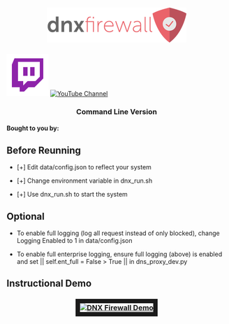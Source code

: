 <h1 align="center">
	<br>
	<img src="https://github.com/ProHackTech/DNX-FWALL-CMD/blob/master/DNX_Logo.png" alt="DNX Firewall Logo">
	<br>
</h1>

<a href="https://www.twitch.tv/dowright" target="_blank"><img src="https://github.com/ProHackTech/DNX-FWALL-CMD/blob/master/Readme_Social/twitch.png" alt="Twitch Stream" /></a>
<a href="https://www.youtube.com/channel/UCKAiTcsiD50oZvf9h0xbvCg" target="_blank"><img src="https://github.com/ProHackTech/DNX-FWALL-CMD/blob/master/Readme_Social/youtube.png" alt="YouTube Channel"/></a>

<h3 align="center">
	Command Line Version
</h3>

<h4>Bought to you by: </h4>

<h2>Before Reunning</h2>

- [+] Edit data/config.json to reflect your system

- [+] Change environment variable in dnx_run.sh

- [+] Use dnx_run.sh to start the system

<h2>Optional</h2>

- To enable full logging (log all request instead of only blocked), change Logging Enabled to 1 in data/config.json

- To enable full enterprise logging, ensure full logging (above) is enabled and set || self.ent_full = False > True || in dns_proxy_dev.py

<h2>Instructional Demo</h2>

<h3 align="center">
	<a href="http://www.youtube.com/watch?feature=player_embedded&v=6NvRXlNjpOc" target="_blank">
		<img src="http://img.youtube.com/vi/6NvRXlNjpOc/0.jpg" alt="DNX Firewall Demo" width="480" height="360" border="10" />
	</a>
</h3>